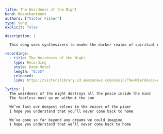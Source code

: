 ```yaml
---
title: The Weirdness of the Night
band: Reenchantment
authors: ["Victor Fisher"]
type: Song
explicit: false

description: |

  This song uses synthesizers to evoke the darker realms of spiritual exploration. The real question in occult research is *who do you trust?*

recordings:
  - title: The Weirdness of the Night
    type: Recording
    style: Doom Metal
    length: "0:55"
    released: 
    link: https://victorslibrary.s3.amazonaws.com/music/The+Wierdness+of+the+Night/The+Weirdness+of+the+Night.mp3

lyrics: |
  The weirdness of the night destroys all the peace inside the mind
  The fearless must go on without the sun

  We’ve lost our deepest selves to the voices of the piper
  I hope you understand that you’ll never come back to home

  We’ve gone so far beyond any dreams we could imagine
  I hope you understand that we’ll never come back to home
---
```


<Song :title="title"></Song>
